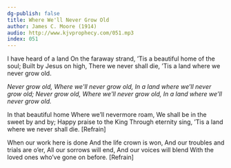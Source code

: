 ```yaml
---
dg-publish: false
title: Where We'll Never Grow Old
author: James C. Moore (1914)
audio: http://www.kjvprophecy.com/051.mp3
index: 051
---
```


I have heard of a land
On the faraway strand,
’Tis a beautiful home of the soul;
Built by Jesus on high,
There we never shall die,
’Tis a land where we never grow old.

*Never grow old,
Where we'll never grow old,
In a land where we’ll never grow old;
Never grow old,
Where we'll never grow old,
In a land where we’ll never grow old.*

In that beautiful home
Where we’ll nevermore roam,
We shall be in the sweet by and by;
Happy praise to the King
Through eternity sing,
’Tis a land where we never shall die. [Refrain]

When our work here is done
And the life crown is won,
And our troubles and trials are o’er,
All our sorrows will end,
And our voices will blend
With the loved ones who’ve gone on before. [Refrain]
